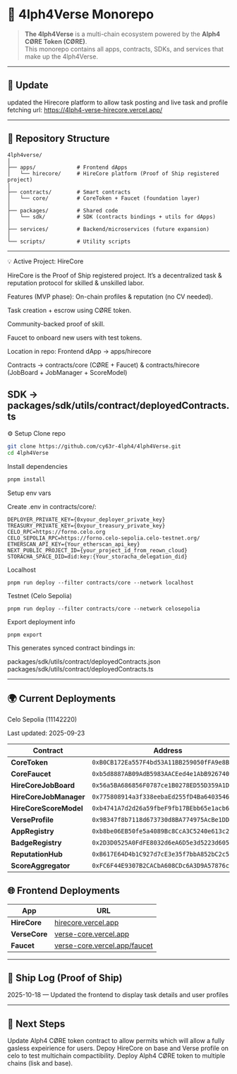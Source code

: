 # 🐉 4lph4Verse Monorepo

> **The 4lph4Verse** is a multi-chain ecosystem powered by the **Alph4 CØRE Token (CØRE)**.  
> This monorepo contains all apps, contracts, SDKs, and services that make up the 4lph4Verse.

---

## 🚀 Update

updated the Hirecore platform to allow task posting and live task and profile fetching
url: https://4lph4-verse-hirecore.vercel.app/

---

## 📂 Repository Structure

```text
4lph4verse/
│
├── apps/             # Frontend dApps
│   └── hirecore/     # HireCore platform (Proof of Ship registered project)
│
├── contracts/        # Smart contracts
│   └── core/         # CoreToken + Faucet (foundation layer)
│
├── packages/         # Shared code
│   └── sdk/          # SDK (contracts bindings + utils for dApps)
│
├── services/         # Backend/microservices (future expansion)
│
└── scripts/          # Utility scripts
```

---

💡 Active Project: HireCore

HireCore is the Proof of Ship registered project.
It’s a decentralized task & reputation protocol for skilled & unskilled labor.

Features (MVP phase):
On-chain profiles & reputation (no CV needed).

Task creation + escrow using CØRE token.

Community-backed proof of skill.

Faucet to onboard new users with test tokens.

Location in repo:
Frontend dApp → apps/hirecore

Contracts → contracts/core (CØRE + Faucet) & contracts/hirecore (JobBoard + JobManager + ScoreModel)

## SDK → packages/sdk/utils/contract/deployedContracts.ts

⚙️ Setup
Clone repo

```bash
git clone https://github.com/cy63r-4lph4/4lph4Verse.git
cd 4lph4Verse
```

Install dependencies

```bash
pnpm install
```

Setup env vars

Create .env in contracts/core/:

```text
DEPLOYER_PRIVATE_KEY={0xyour_deployer_private_key}
TREASURY_PRIVATE_KEY={0xyour_treasury_private_key}
CELO_RPC=https://forno.celo.org
CELO_SEPOLIA_RPC=https://forno.celo-sepolia.celo-testnet.org/
ETHERSCAN_API_KEY={Your_etherscan_api_key}
NEXT_PUBLIC_PROJECT_ID={your_project_id_from_reown_cloud}
STORACHA_SPACE_DID=did:key:{Your_storacha_delegation_did}
```

Localhost

```
pnpm run deploy --filter contracts/core --network localhost
```

Testnet (Celo Sepolia)

```
pnpm run deploy --filter contracts/core --network celosepolia
```

Export deployment info

```
pnpm export
```

This generates synced contract bindings in:

packages/sdk/utils/contract/deployedContracts.json
packages/sdk/utils/contract/deployedContracts.ts

---

## 🌍 Current Deployments

Celo Sepolia (11142220)

Last updated: 2025-09-23

| Contract               | Address                                      | Explorer                                                                                       |
| ---------------------- | -------------------------------------------- | ---------------------------------------------------------------------------------------------- |
| **CoreToken**          | `0xB0CB172Ea557F4bd53A11BB259050fFA9e8B2b94` | [View](https://celo-sepolia.blockscout.com/address/0xB0CB172Ea557F4bd53A11BB259050fFA9e8B2b94) |
| **CoreFaucet**         | `0xb5d8887AB09AdB5983AACEed4e1AbB9267407823` | [View](https://celo-sepolia.blockscout.com/address/0xb5d8887AB09AdB5983AACEed4e1AbB9267407823) |
| **HireCoreJobBoard**   | `0x56a5BA686856F0787ce1B0278ED55D359A1D050e` | [View](https://celo-sepolia.blockscout.com/address/0x56a5BA686856F0787ce1B0278ED55D359A1D050e) |
| **HireCoreJobManager** | `0x775808914a3f338eebaEd255fD4Ba6403546b57a` | [View](https://celo-sepolia.blockscout.com/address/0x775808914a3f338eebaEd255fD4Ba6403546b57a) |
| **HireCoreScoreModel** | `0xb4741A7d2d26a59fbeF9fb17BEbb65e1acb6c5DA` | [View](https://celo-sepolia.blockscout.com/address/0xb4741A7d2d26a59fbeF9fb17BEbb65e1acb6c5DA) |
| **VerseProfile**       | `0x9B347f8b7118d673730d8BA774975AcBe1DD4d5E` | [View](https://celo-sepolia.blockscout.com/address/0x9B347f8b7118d673730d8BA774975AcBe1DD4d5E) |
| **AppRegistry**        | `0xb8be06EB50fe5a4089Bc8CcA3C5240e613c29735` | [View](https://celo-sepolia.blockscout.com/address/0xb8be06EB50fe5a4089Bc8CcA3C5240e613c29735) |
| **BadgeRegistry**      | `0x2D3D0525A0FdFE8032d6eA6D5e3d5223d60526aE` | [View](https://celo-sepolia.blockscout.com/address/0x2D3D0525A0FdFE8032d6eA6D5e3d5223d60526aE) |
| **ReputationHub**      | `0xB617E64D4b1C927d7cE3e35f7bbA852bC2c5c50F` | [View](https://celo-sepolia.blockscout.com/address/0xB617E64D4b1C927d7cE3e35f7bbA852bC2c5c50F) |
| **ScoreAggregator**    | `0xFC6F44E9307B2CACbA608CDc6A3D9A57876cfD66` | [View](https://celo-sepolia.blockscout.com/address/0xFC6F44E9307B2CACbA608CDc6A3D9A57876cfD66) |

## 🌐 Frontend Deployments

| App           | URL                                                                              |
| ------------- | -------------------------------------------------------------------------------- |
| **HireCore**  | [hirecore.vercel.app](https://4lph4-verse-hirecore.vercel.app/)                  |
| **VerseCore** | [verse-core.vercel.app](https://4lph4-verse-verse-core.vercel.app/)              |
| **Faucet**    | [verse-core.vercel.app/faucet](https://4lph4-verse-verse-core.vercel.app/faucet) |

---

## 📜 Ship Log (Proof of Ship)

2025-10-18 — Updated the frontend to display task details and user profiles

---

## 🧭 Next Steps

Update Alph4 CØRE token contract to allow permits which will allow a fully gasless expeirience for users.
Depoy HireCore on base and Verse profile on celo to test multichain compactibility.
Deploy Alph4 CØRE token to multiple chains (lisk and base).
